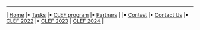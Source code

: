 -----
| [Home](https://www.joker-project.com/2025/) |• [Tasks](https://www.joker-project.com/2025/tasks) |• [CLEF&nbsp;program](program) |• [Partners](partners) |
|• [Contest](contest) |• [Contact&nbsp;Us](contact) |• [CLEF&nbsp;2022](https://www.joker-project.com/clef-2022/EN/project) |• [CLEF&nbsp;2023](https://www.joker-project.com/clef-2023/) | [CLEF&nbsp;2024](https://www.joker-project.com/clef-2024/) |
